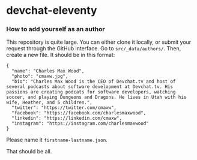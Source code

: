# devchat-eleventy

### How to add yourself as an author

This repository is quite large. You can either clone it locally, or submit your request through the GitHub interface. Go to `src/_data/authors/`. Then, create a new file. It should be in this format:

```
{
  "name": "Charles Max Wood",
  "photo": "cmaxw.jpg",
  "bio": "Charles Max Wood is the CEO of Devchat.tv and host of several podcasts about software development at Devchat.tv. His passions are creating podcats for software developers, watching soccer, and playing Dungeons and Dragons. He lives in Utah with his wife, Heather, and 5 children.",
  "twitter": "https://twitter.com/cmaxw",
  "facebook": "https://facebook.com/charlesmaxwood",
  "linkedin": "https://linkedin.com/cmaxw",
  "instagram": "https://instagram.com/charlesmaxwood"
}
```

Please name it `firstname-lastname.json`.

That should be all. 
